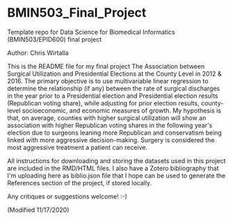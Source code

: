 # BMIN503_Final_Project
Template repo for Data Science for Biomedical Informatics (BMIN503/EPID600) final project

Author: Chris Wirtalla

This is the README file for my final project The Association between Surgical Utilization and Presidential Elections at the County Level in 2012 & 2016. The primary objective is to use multivariable linear regression to determine the relationship (if any) between the rate of surgical discharges in the year prior to a Presidential election and Presidential election results (Republican voting share), while adjusting for prior election results, county-level socioeconomic, and economic measures of growth. My hypothesis is that, on average, counties with higher surgical utilization will show an association with higher Republican voting shares in the following year's election due to surgeons leaning more Republican and conservatism being linked with more aggressive decision-making. Surgery is considered the most aggressive treatment a patient can receive.

All instructions for downloading and storing the datasets used in this project are included in the RMD/HTML files. I also have a Zotero bibliography that I'm uploading here as biblio.json file that I hope can be used to generate the References section of the project, if stored locally.

Any critiques or suggestions welcome! :-)


(Modified 11/17/2020)

